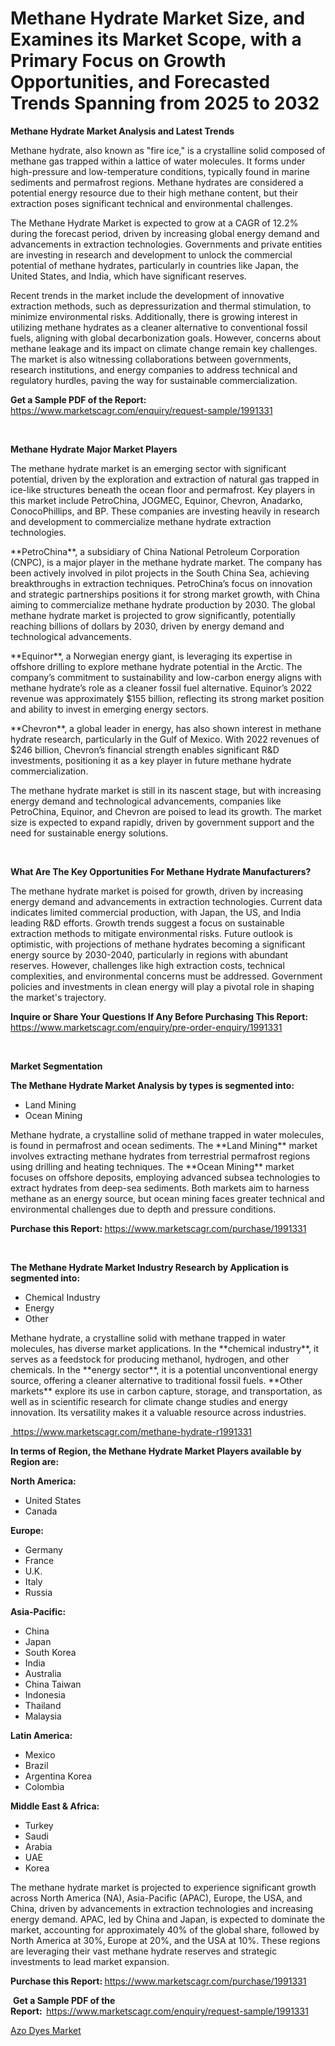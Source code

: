 <p><h1>Methane Hydrate Market Size, and Examines its Market Scope, with a Primary Focus on Growth Opportunities, and Forecasted Trends Spanning from 2025 to 2032</h1></p><p><strong>Methane Hydrate Market Analysis and Latest Trends</strong></p>
<p><p>Methane hydrate, also known as "fire ice," is a crystalline solid composed of methane gas trapped within a lattice of water molecules. It forms under high-pressure and low-temperature conditions, typically found in marine sediments and permafrost regions. Methane hydrates are considered a potential energy resource due to their high methane content, but their extraction poses significant technical and environmental challenges.</p><p>The Methane Hydrate Market is expected to grow at a CAGR of 12.2% during the forecast period, driven by increasing global energy demand and advancements in extraction technologies. Governments and private entities are investing in research and development to unlock the commercial potential of methane hydrates, particularly in countries like Japan, the United States, and India, which have significant reserves.</p><p>Recent trends in the market include the development of innovative extraction methods, such as depressurization and thermal stimulation, to minimize environmental risks. Additionally, there is growing interest in utilizing methane hydrates as a cleaner alternative to conventional fossil fuels, aligning with global decarbonization goals. However, concerns about methane leakage and its impact on climate change remain key challenges. The market is also witnessing collaborations between governments, research institutions, and energy companies to address technical and regulatory hurdles, paving the way for sustainable commercialization.</p></p>
<p><strong>Get a Sample PDF of the Report:&nbsp;</strong> <a href="https://www.marketscagr.com/enquiry/request-sample/1991331?utm_campaign=1743&utm_medium=2&utm_source=Github&utm_content=ia&utm_term=25012025&utm_id=methane-hydrate">https://www.marketscagr.com/enquiry/request-sample/1991331</a></p>
<p>&nbsp;</p>
<p><strong>Methane Hydrate Major Market Players</strong></p>
<p><p>The methane hydrate market is an emerging sector with significant potential, driven by the exploration and extraction of natural gas trapped in ice-like structures beneath the ocean floor and permafrost. Key players in this market include PetroChina, JOGMEC, Equinor, Chevron, Anadarko, ConocoPhillips, and BP. These companies are investing heavily in research and development to commercialize methane hydrate extraction technologies.</p><p>**PetroChina**, a subsidiary of China National Petroleum Corporation (CNPC), is a major player in the methane hydrate market. The company has been actively involved in pilot projects in the South China Sea, achieving breakthroughs in extraction techniques. PetroChina’s focus on innovation and strategic partnerships positions it for strong market growth, with China aiming to commercialize methane hydrate production by 2030. The global methane hydrate market is projected to grow significantly, potentially reaching billions of dollars by 2030, driven by energy demand and technological advancements.</p><p>**Equinor**, a Norwegian energy giant, is leveraging its expertise in offshore drilling to explore methane hydrate potential in the Arctic. The company’s commitment to sustainability and low-carbon energy aligns with methane hydrate’s role as a cleaner fossil fuel alternative. Equinor’s 2022 revenue was approximately $155 billion, reflecting its strong market position and ability to invest in emerging energy sectors.</p><p>**Chevron**, a global leader in energy, has also shown interest in methane hydrate research, particularly in the Gulf of Mexico. With 2022 revenues of $246 billion, Chevron’s financial strength enables significant R&D investments, positioning it as a key player in future methane hydrate commercialization.</p><p>The methane hydrate market is still in its nascent stage, but with increasing energy demand and technological advancements, companies like PetroChina, Equinor, and Chevron are poised to lead its growth. The market size is expected to expand rapidly, driven by government support and the need for sustainable energy solutions.</p></p>
<p>&nbsp;</p>
<p><strong>What Are The Key Opportunities For Methane Hydrate Manufacturers?</strong></p>
<p><p>The methane hydrate market is poised for growth, driven by increasing energy demand and advancements in extraction technologies. Current data indicates limited commercial production, with Japan, the US, and India leading R&D efforts. Growth trends suggest a focus on sustainable extraction methods to mitigate environmental risks. Future outlook is optimistic, with projections of methane hydrates becoming a significant energy source by 2030-2040, particularly in regions with abundant reserves. However, challenges like high extraction costs, technical complexities, and environmental concerns must be addressed. Government policies and investments in clean energy will play a pivotal role in shaping the market's trajectory.</p></p>
<p><strong>Inquire or Share Your Questions If Any Before Purchasing This Report:</strong> <a href="https://www.marketscagr.com/enquiry/pre-order-enquiry/1991331?utm_campaign=1743&utm_medium=2&utm_source=Github&utm_content=ia&utm_term=25012025&utm_id=methane-hydrate">https://www.marketscagr.com/enquiry/pre-order-enquiry/1991331</a></p>
<p>&nbsp;</p>
<p><strong>Market Segmentation</strong></p>
<p><strong>The Methane Hydrate Market Analysis by types is segmented into:</strong></p>
<p><ul><li>Land Mining</li><li>Ocean Mining</li></ul></p>
<p><p>Methane hydrate, a crystalline solid of methane trapped in water molecules, is found in permafrost and ocean sediments. The **Land Mining** market involves extracting methane hydrates from terrestrial permafrost regions using drilling and heating techniques. The **Ocean Mining** market focuses on offshore deposits, employing advanced subsea technologies to extract hydrates from deep-sea sediments. Both markets aim to harness methane as an energy source, but ocean mining faces greater technical and environmental challenges due to depth and pressure conditions.</p></p>
<p><strong>Purchase this Report:&nbsp;</strong><a href="https://www.marketscagr.com/purchase/1991331?utm_campaign=1743&utm_medium=2&utm_source=Github&utm_content=ia&utm_term=25012025&utm_id=methane-hydrate">https://www.marketscagr.com/purchase/1991331</a></p>
<p>&nbsp;</p>
<p><strong>The Methane Hydrate Market Industry Research by Application is segmented into:</strong></p>
<p><ul><li>Chemical Industry</li><li>Energy</li><li>Other</li></ul></p>
<p><p>Methane hydrate, a crystalline solid with methane trapped in water molecules, has diverse market applications. In the **chemical industry**, it serves as a feedstock for producing methanol, hydrogen, and other chemicals. In the **energy sector**, it is a potential unconventional energy source, offering a cleaner alternative to traditional fossil fuels. **Other markets** explore its use in carbon capture, storage, and transportation, as well as in scientific research for climate change studies and energy innovation. Its versatility makes it a valuable resource across industries.</p></p>
<p><a href="https://www.marketscagr.com/methane-hydrate-r1991331?utm_campaign=1743&utm_medium=2&utm_source=Github&utm_content=ia&utm_term=25012025&utm_id=methane-hydrate">&nbsp;https://www.marketscagr.com/methane-hydrate-r1991331</a></p>
<p><strong>In terms of Region, the Methane Hydrate Market Players available by Region are:</strong></p>
<p>
    <p> <strong> North America: </strong>
        <ul>
            <li>United States</li>
            <li>Canada</li>
        </ul>
        </p> 
    <p> <strong> Europe: </strong>
        <ul>
            <li>Germany</li>
            <li>France</li>
            <li>U.K.</li>
            <li>Italy</li>
            <li>Russia</li>
        </ul>
        </p> 
    <p> <strong> Asia-Pacific: </strong>
        <ul>
            <li>China</li>
            <li>Japan</li>
            <li>South Korea</li>
            <li>India</li>
            <li>Australia</li>
            <li>China Taiwan</li>
            <li>Indonesia</li>
            <li>Thailand</li>
            <li>Malaysia</li>
        </ul>
        </p> 
    <p> <strong> Latin America: </strong>
        <ul>
            <li>Mexico</li>
            <li>Brazil</li>
            <li>Argentina Korea</li>
            <li>Colombia</li>
        </ul>
        </p> 
    <p> <strong> Middle East & Africa: </strong>
        <ul>
            <li>Turkey</li>
            <li>Saudi</li>
            <li>Arabia</li>
            <li>UAE</li>
            <li>Korea</li>
        </ul>
    </p>
    </p>
<p><p>The methane hydrate market is projected to experience significant growth across North America (NA), Asia-Pacific (APAC), Europe, the USA, and China, driven by advancements in extraction technologies and increasing energy demand. APAC, led by China and Japan, is expected to dominate the market, accounting for approximately 40% of the global share, followed by North America at 30%, Europe at 20%, and the USA at 10%. These regions are leveraging their vast methane hydrate reserves and strategic investments to lead market expansion.</p></p>
<p><strong>Purchase this Report: </strong><a href="https://www.marketscagr.com/purchase/1991331?utm_campaign=1743&utm_medium=2&utm_source=Github&utm_content=ia&utm_term=25012025&utm_id=methane-hydrate">https://www.marketscagr.com/purchase/1991331</a></p>
<p>&nbsp;<strong>Get a Sample PDF of the Report:&nbsp;&nbsp;</strong><a href="https://www.marketscagr.com/enquiry/request-sample/1991331?utm_campaign=1743&utm_medium=2&utm_source=Github&utm_content=ia&utm_term=25012025&utm_id=methane-hydrate">https://www.marketscagr.com/enquiry/request-sample/1991331</a></p>
<p><strong></strong></p>
<p><p><a href="https://github.com/ryanbell8967/Market-Research-Report-List-1/blob/main/azo-dyes-market.md?utm_campaign=1743&utm_medium=2&utm_source=Github&utm_content=ia&utm_term=25012025&utm_id=methane-hydrate">Azo Dyes Market</a></p></p>